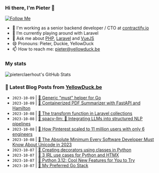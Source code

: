 ### Hi there, I'm Pieter 👋  
[![Follow Me](https://img.shields.io/github/followers/pieterclaerhout?label=Follow&style=social)](https://github.com/pieterclaerhout)

- 🏢 I'm working as a senior backend developer / CTO at [contractify.io](https://contractify.io)
- 🌱 I’m currently playing around with Laravel
- 💬 Ask me about [PHP](https://php.net), [Laravel](http://laravel.com) and [VueJS](https://vuejs.org)
- 😄 Pronouns: Pieter, Duckie, YellowDuck
- 📫 How to reach me: pieter@yellowduck.be

### My stats

![pieterclaerhout's GitHub Stats](https://github-readme-stats.vercel.app/api?username=pieterclaerhout&show_icons=true&count_private=true&line_height=40)

### 📩 Latest Blog Posts from [YellowDuck.be](https://www.yellowduck.be/)
<!-- BLOG-POST-LIST:START -->
- `2023-10-09` | [🔗 Generic &quot;must&quot; helper for Go](https://www.yellowduck.be/posts/generic-must-helper-for-go)  
- `2023-10-09` | [🔗 Containerized PDF Summarizer with FastAPI and Hamilton](https://www.yellowduck.be/posts/containerized-pdf-summarizer-with-fastapi-and-hamilton)  
- `2023-10-08` | [🐥 The transform function in Laravel collections](https://www.yellowduck.be/posts/the-transform-function-in-laravel-collections)  
- `2023-10-08` | [🔗 spacy-llm: 🦙 Integrating LLMs into structured NLP pipelines](https://www.yellowduck.be/posts/github-explosion-spacy-llm-integrating-llms-into-structured-nlp-pipelines)  
- `2023-10-08` | [🔗 How Pinterest scaled to 11 million users with only 6 engineers](https://www.yellowduck.be/posts/how-pinterest-scaled-to-11-million-users-with-only-6-engineers)  
- `2023-10-08` | [🔗 The Absolute Minimum Every Software Developer Must Know About Unicode in 2023](https://www.yellowduck.be/posts/the-absolute-minimum-every-software-developer-must-know-about-unicode-in-2023)  
- `2023-10-07` | [🐥 Creating decorators using classes in Python](https://www.yellowduck.be/posts/creating-decorators-using-classes-in-python)  
- `2023-10-07` | [🔗 3 IRL use cases for Python and HTMX](https://www.yellowduck.be/posts/3-irl-use-cases-for-python-and-htmx)  
- `2023-10-07` | [🔗 Python 3.12: Cool New Features for You to Try](https://www.yellowduck.be/posts/python-3-12-cool-new-features-for-you-to-try)  
- `2023-10-07` | [🔗 My Preferred Go Stack](https://www.yellowduck.be/posts/my-preferred-go-stack)  

<!-- BLOG-POST-LIST:END -->
